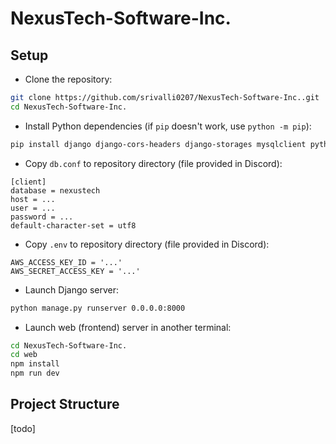 # NexusTech-Software-Inc.

## Setup
* Clone the repository:
```bash
git clone https://github.com/srivalli0207/NexusTech-Software-Inc..git
cd NexusTech-Software-Inc.
```

* Install Python dependencies (if `pip` doesn't work, use `python -m pip`):
```bash
pip install django django-cors-headers django-storages mysqlclient python-dotenv 
```

* Copy `db.conf` to repository directory (file provided in Discord):
```
[client]
database = nexustech
host = ...
user = ...
password = ...
default-character-set = utf8
```

* Copy `.env` to repository directory (file provided in Discord):
```
AWS_ACCESS_KEY_ID = '...'
AWS_SECRET_ACCESS_KEY = '...'
```

* Launch Django server:
```bash
python manage.py runserver 0.0.0.0:8000
```

* Launch web (frontend) server in another terminal:
```bash
cd NexusTech-Software-Inc.
cd web
npm install
npm run dev
```

## Project Structure
[todo]